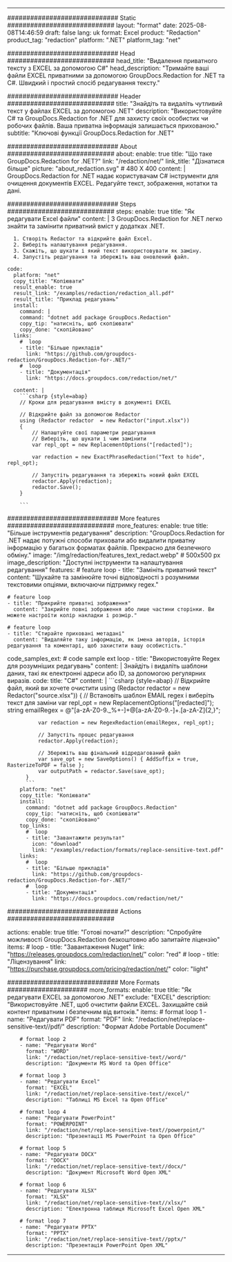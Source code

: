 
---
############################# Static ############################
layout: "format"
date:  2025-08-08T14:46:59
draft: false
lang: uk
format: Excel
product: "Redaction"
product_tag: "redaction"
platform: ".NET"
platform_tag: "net"

############################# Head ############################
head_title: "Видалення приватного тексту з EXCEL за допомогою C#"
head_description: "Тримайте ваші файли EXCEL приватними за допомогою GroupDocs.Redaction for .NET та C#. Швидкий і простий спосіб редагування тексту."

############################# Header ############################
title: "Знайдіть та видаліть чутливий текст у файлах EXCEL за допомогою .NET" 
description: "Використовуйте C# та GroupDocs.Redaction for .NET для захисту своїх особистих чи робочих файлів. Ваша приватна інформація залишається прихованою."
subtitle: "Ключові функції GroupDocs.Redaction for .NET" 

############################# About ############################
about:
    enable: true
    title: "Що таке GroupDocs.Redaction for .NET?"
    link: "/redaction/net/"
    link_title: "Дізнатися більше"
    picture: "about_redaction.svg" # 480 X 400
    content: |
       GroupDocs.Redaction for .NET надає користувачам C# інструменти для очищення документів EXCEL. Редагуйте текст, зображення, нотатки та дані.

############################# Steps ############################
steps:
    enable: true
    title: "Як редагувати Excel файли"
    content: |
      З GroupDocs.Redaction for .NET легко знайти та замінити приватний вміст у додатках .NET.
      
      1. Створіть Redactor та відкрийте файл Excel.
      2. Виберіть налаштування редагування.
      3. Скажіть, що шукати і який текст використовувати як заміну.
      4. Запустіть редагування та збережіть ваш оновлений файл.
   
    code:
      platform: "net"
      copy_title: "Копіювати"
      result_enable: true
      result_link: "/examples/redaction/redaction_all.pdf"
      result_title: "Приклад редагувань"
      install:
        command: |
        command: "dotnet add package GroupDocs.Redaction"
        copy_tip: "натисніть, щоб скопіювати"
        copy_done: "скопійовано"
      links:
        #  loop
        - title: "Більше прикладів"
          link: "https://github.com/groupdocs-redaction/GroupDocs.Redaction-for-.NET/"
        #  loop
        - title: "Документація"
          link: "https://docs.groupdocs.com/redaction/net/"
          
      content: |
        ```csharp {style=abap}
        // Кроки для редагування вмісту в документі EXCEL

        // Відкрийте файл за допомогою Redactor
        using (Redactor redactor  = new Redactor("input.xlsx"))
        {
            // Налаштуйте свої параметри редагування
            // Виберіть, що шукати і чим замінити
            var repl_opt = new ReplacementOptions("[redacted]");
            
            var redaction = new ExactPhraseRedaction("Text to hide", repl_opt);

            // Запустіть редагування та збережіть новий файл EXCEL
            redactor.Apply(redaction);
            redactor.Save();
        }
        
        ```            


############################# More features ############################
more_features:
  enable: true
  title: "Більше інструментів редагування"
  description: "GroupDocs.Redaction for .NET надає потужні способи приховати або видалити приватну інформацію у багатьох форматах файлів. Прекрасно для безпечного обміну."
  image: "/img/redaction/features_text_redact.webp" # 500x500 px
  image_description: "Доступні інструменти та налаштування редагування"
  features:
    # feature loop
    - title: "Замініть приватний текст"
      content: "Шукайте та замінюйте точні відповідності з розумними текстовими опціями, включаючи підтримку regex."

    # feature loop
    - title: "Прикрийте приватні зображення"
      content: "Закрийте повні зображення або лише частини сторінки. Ви можете настроїти колір накладки і розмір."

    # feature loop
    - title: "Стирайте приховані метадані"
      content: "Видаляйте таку інформацію, як імена авторів, історія редагування та коментарі, щоб захистити вашу особистість."
      
  code_samples_ext:
    # code sample ext loop
    - title: "Використовуйте Regex для розумніших редагувань"
      content: |
        Знайдіть і видаліть шаблони даних, такі як електронні адреси або ID, за допомогою регулярних виразів.
      code:
        title: "C#"
        content: |
          ```csharp {style=abap}
          //  Відкрийте файл, який ви хочете очистити
          using (Redactor redactor  = new Redactor("source.xlsx"))
          {
              // Встановіть шаблон EMAIL regex і виберіть текст для заміни
              var repl_opt = new ReplacementOptions("[redacted]");
              string emailRegex = @"[a-zA-Z0-9._%+-]+@[a-zA-Z0-9.-]+\.[a-zA-Z]{2,}";

              var redaction = new RegexRedaction(emailRegex, repl_opt);

              // Запустіть процес редагування
              redactor.Apply(redaction);

              // Збережіть ваш фінальний відредагований файл
              var save_opt = new SaveOptions() { AddSuffix = true, RasterizeToPDF = false };
              var outputPath = redactor.Save(save_opt);
          }
          ```
        platform: "net"
        copy_title: "Копіювати"
        install:
          command: "dotnet add package GroupDocs.Redaction"
          copy_tip: "натисніть, щоб скопіювати"
          copy_done: "скопійовано"
        top_links:
          #  loop
          - title: "Завантажити результат"
            icon: "download"
            link: "/examples/redaction/formats/replace-sensitive-text.pdf"
        links:
          #  loop
          - title: "Більше прикладів"
            link: "https://github.com/groupdocs-redaction/GroupDocs.Redaction-for-.NET/"
          #  loop
          - title: "Документація"
            link: "https://docs.groupdocs.com/redaction/net/"


############################# Actions ############################

actions:
  enable: true
  title: "Готові почати?"
  description: "Спробуйте можливості GroupDocs.Redaction безкоштовно або запитайте ліцензію"
  items:
    #  loop
    - title: "Завантаження Nuget"
      link: "https://releases.groupdocs.com/redaction/net/"
      color: "red"
        #  loop
    - title: "Ліцензування"
      link: "https://purchase.groupdocs.com/pricing/redaction/net/"
      color: "light"


############################# More Formats #####################
more_formats:
    enable: true
    title: "Як редагувати EXCEL за допомогою .NET"
    exclude: "EXCEL"
    description: "Використовуйте .NET, щоб очистити файли EXCEL. Захищайте свій контент приватним і безпечним від витоків."
    items: 
        # format loop 1
        - name: "Редагувати PDF"
          format: "PDF"
          link: "/redaction/net/replace-sensitive-text//pdf/"
          description: "Формат Adobe Portable Document"

        # format loop 2
        - name: "Редагувати Word"
          format: "WORD"
          link: "/redaction/net/replace-sensitive-text//word/"
          description: "Документи MS Word та Open Office"
          
        # format loop 3
        - name: "Редагувати Excel"
          format: "EXCEL"
          link: "/redaction/net/replace-sensitive-text//excel/"
          description: "Таблиці MS Excel та Open Office"

        # format loop 4
        - name: "Редагувати PowerPoint"
          format: "POWERPOINT"
          link: "/redaction/net/replace-sensitive-text//powerpoint/"
          description: "Презентації MS PowerPoint та Open Office"

        # format loop 5
        - name: "Редагувати DOCX"
          format: "DOCX"
          link: "/redaction/net/replace-sensitive-text//docx/"
          description: "Документ Microsoft Word Open XML"
          
        # format loop 6
        - name: "Редагувати XLSX"
          format: "XLSX"
          link: "/redaction/net/replace-sensitive-text//xlsx/"
          description: "Електронна таблиця Microsoft Excel Open XML"
          
        # format loop 7
        - name: "Редагувати PPTX"
          format: "PPTX"
          link: "/redaction/net/replace-sensitive-text//pptx/"
          description: "Презентація PowerPoint Open XML"


---